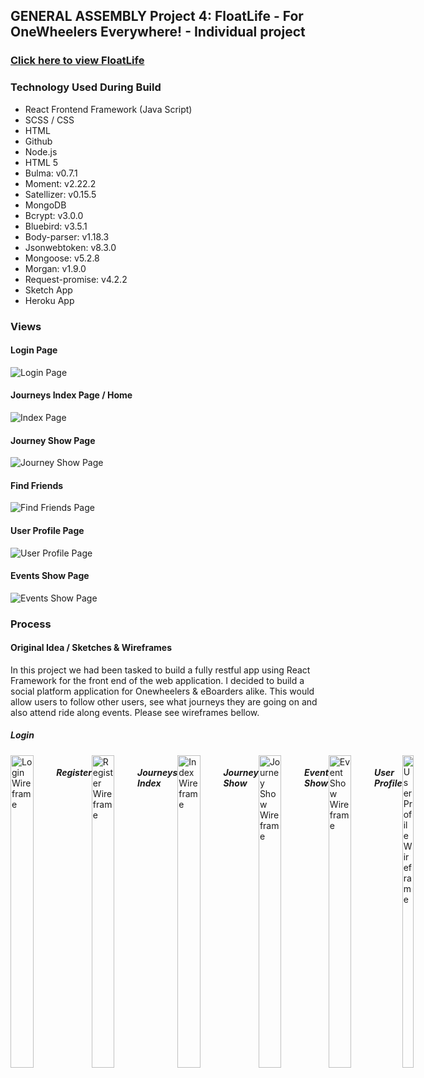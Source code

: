 ## GENERAL ASSEMBLY Project 4: FloatLife - For OneWheelers Everywhere! - Individual project

### [Click here to view FloatLife](https://floatlife.herokuapp.com/login)

### Technology Used During Build
* React Frontend Framework (Java Script)
* SCSS / CSS
* HTML
* Github
* Node.js
* HTML 5
* Bulma: v0.7.1
* Moment: v2.22.2
* Satellizer: v0.15.5
* MongoDB
* Bcrypt: v3.0.0
* Bluebird: v3.5.1
* Body-parser: v1.18.3
* Jsonwebtoken: v8.3.0
* Mongoose: v5.2.8
* Morgan: v1.9.0
* Request-promise: v4.2.2
* Sketch App
* Heroku App

### Views
#### Login Page
![Login Page](https://i.imgur.com/Zlrlemx.png)
#### Journeys Index Page / Home
![Index Page](https://i.imgur.com/adNfeHr.png)
#### Journey Show Page
![Journey Show Page](https://i.imgur.com/YPrbQho.png)
#### Find Friends
![Find Friends Page](https://i.imgur.com/Ii9nAXE.png)
#### User Profile Page
![User Profile Page](https://i.imgur.com/dUdPpsk.png)
#### Events Show Page
![Events Show Page](https://i.imgur.com/Dun0I9U.png)

### Process

#### Original Idea / Sketches & Wireframes
In this project we had been tasked to build a fully restful app using React Framework for the front end of the web application. I decided to build a social platform application for Onewheelers & eBoarders alike. This would allow users to follow other users, see what journeys they are going on and also attend ride along events. Please see wireframes bellow.

##### Login
<div style="display: flex"><img height="500px" width="50%" alt="Login Wireframe" src="https://i.imgur.com/yDt9kzM.png" />

##### Register
<div style="display: flex"><img height="500px" width="50%" alt="Register Wireframe" src="https://i.imgur.com/d4HzyyY.png" />

##### Journeys Index
<div style="display: flex"><img height="500px" width="50%" alt="Index Wireframe" src="https://i.imgur.com/mOf7i0e.png" />

##### Journey Show
<div style="display: flex"><img height="500px" width="50%" alt="Journey Show Wireframe" src="https://i.imgur.com/MauBc0C.png" />

##### Event Show
<div style="display: flex"><img height="500px" width="50%" alt="Event Show Wireframe" src="https://i.imgur.com/QttvHXF.png" />

##### User Profile
<div style="display: flex"><img height="500px" width="50%" alt="User Profile Wireframe" src="https://i.imgur.com/Ax0te8J.png" />
